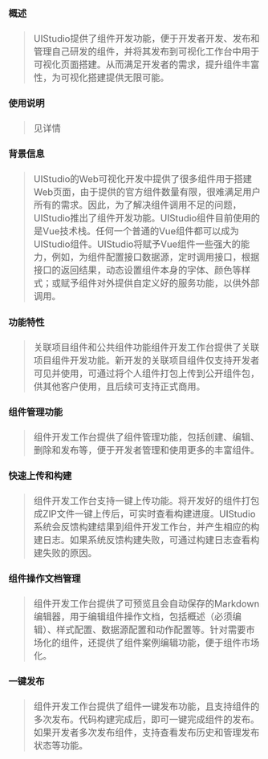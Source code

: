 <font size=4>

####  概述 <!-- {docsify-ignore} -->
> UIStudio提供了组件开发功能，便于开发者开发、发布和管理自己研发的组件，并将其发布到可视化工作台中用于可视化页面搭建。从而满足开发者的需求，提升组件丰富性，为可视化搭建提供无限可能。

#### 使用说明
> 见详情

#### 背景信息
> UIStudio的Web可视化开发中提供了很多组件用于搭建Web页面，由于提供的官方组件数量有限，很难满足用户所有的需求。因此，为了解决组件调用不足的问题，UIStudio推出了组件开发功能。UIStudio组件目前使用的是Vue技术栈。任何一个普通的Vue组件都可以成为UIStudio组件。UIStudio将赋予Vue组件一些强大的能力，例如，为组件配置接口数据源，定时调用接口，根据接口的返回结果，动态设置组件本身的字体、颜色等样式；或赋予组件对外提供自定义好的服务功能，以供外部调用。

#### 功能特性
> 关联项目组件和公共组件功能组件开发工作台提供了关联项目组件开发功能。新开发的关联项目组件仅支持开发者可见并使用，可通过将个人组件打包上传到公开组件包，供其他客户使用，且后续可支持正式商用。

[//]: <> (##### 强大的本地开发功能
    通过配套的组件本地开发工具（material-cli），支持实时开发和编译组件，并将其上传到组件开发工作台。在组件开发工作台支持实时预览组件效果，或模拟线上环境预览组件效果。)

#### 组件管理功能
> 组件开发工作台提供了组件管理功能，包括创建、编辑、删除和发布等，便于开发者管理和使用更多的丰富组件。

#### 快速上传和构建
> 组件开发工作台支持一键上传功能。将开发好的组件打包成ZIP文件一键上传后，可实时查看构建进度。UIStudio系统会反馈构建结果到组件开发工作台，并产生相应的构建日志。如果系统反馈构建失败，可通过构建日志查看构建失败的原因。

#### 组件操作文档管理
> 组件开发工作台提供了可预览且会自动保存的Markdown编辑器，用于编辑组件操作文档，包括概述（必须编辑）、样式配置、数据源配置和动作配置等。针对需要市场化的组件，还提供了组件案例编辑功能，便于组件市场化。

#### 一键发布
> 组件开发工作台提供了组件一键发布功能，且支持组件的多次发布。代码构建完成后，即可一键完成组件的发布。如果开发者多次发布组件，支持查看发布历史和管理发布状态等功能。


